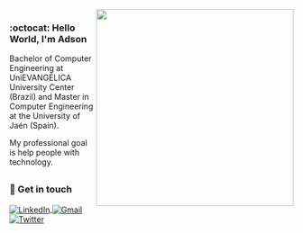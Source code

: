 <img align="right" width="350" src="https://user-images.githubusercontent.com/26275918/118713488-4753b880-b822-11eb-9cb7-e1c6dc14c796.png">

### :octocat: Hello World, I'm Adson

Bachelor of Computer Engineering at UniEVANGÉLICA University Center (Brazil) and Master in Computer Engineering at the University of Jaén (Spain). 

My professional goal is help people with technology.

##

### :calling: Get in touch

<a href="https://www.linkedin.com/in/adsonhenrique/" target="_blank">
  <img align="center" alt="LinkedIn" src="https://img.shields.io/badge/linkedin-%230077B5.svg?style=for-the-badge&logo=linkedin&logoColor=white">
</a> 
<a href="mailto:adsonhenriquesilva@gmail.com" target="_blank">
  <img align="center" alt="Gmail" src="https://img.shields.io/badge/gmail-D14836?style=for-the-badge&logo=gmail&logoColor=white">
</a> 
<a href="https://www.twitter.com/adsonatural" target="_blank">
  <img align="center" alt="Twitter" src="https://img.shields.io/badge/twitter-1DA1F2?style=for-the-badge&logo=twitter&logoColor=white">
</a> 
<!-- 
##

### :hammer: My Skills
<div style="display: inline_block">
  <img align="center" alt="Javascript" src="https://img.shields.io/badge/javascript-%23202020.svg?style=for-the-badge&logo=javascript&logoColor=%23F7DF1E">
  <img align="center" alt="React" src="https://img.shields.io/badge/react-%23202020?style=for-the-badge&logo=react&logoColor=%2361DAFB">
  <img align="center" alt="NextJS" src="https://img.shields.io/badge/next.js-%23202020?style=for-the-badge&logo=next.js&logoColor=white">
  <img align="center" alt="NodeJS" src="https://img.shields.io/badge/node.js-%23202020?style=for-the-badge&logo=node.js&logoColor=green">
  <img align="center" alt="Typescript" src="https://img.shields.io/badge/typescript-%23202020.svg?style=for-the-badge&logo=typescript&logoColor=%23007ACC">
  <img align="center" alt="Jest" src="https://img.shields.io/badge/jest-%23202020?style=for-the-badge&logo=jest&logoColor=red">
  <img align="center" alt="Java" src="https://img.shields.io/badge/java-%23202020.svg?style=for-the-badge&logo=java&logoColor=%23007ACC">
  <img align="center" alt="PHP" src="https://img.shields.io/badge/php-%23202020.svg?style=for-the-badge&logo=php&logoColor=%23007ACC">
  <img align="center" alt="HTML" src="https://img.shields.io/badge/html5-%23202020?style=for-the-badge&logo=html5&logoColor=%23C21325">
  <img align="center" alt="CSS" src="https://img.shields.io/badge/css3-%23202020?style=for-the-badge&logo=css3&logoColor=blue">
  <img align="center" alt="PostgreSQL" src="https://img.shields.io/badge/postgresql-%23202020?style=for-the-badge&logo=postgresql&logoColor=blue">
  <img align="center" alt="MongoDB" src="https://img.shields.io/badge/mongodb-%23202020?style=for-the-badge&logo=mongodb&logoColor=green">
  <img align="center" alt="Angular" src="https://img.shields.io/badge/angular-%23202020?style=for-the-badge&logo=angular&logoColor=red">
  <img align="center" alt="Git" src="https://img.shields.io/badge/git-%23202020?style=for-the-badge&logo=git&logoColor=red">
  <img align="center" alt="Github" src="https://img.shields.io/badge/github-%23202020?style=for-the-badge&logo=github&logoColor=white">
  <img align="center" alt="Docker" src="https://img.shields.io/badge/docker-%23202020?style=for-the-badge&logo=docker&logoColor=blue">
  <img align="center" alt="Strapi" src="https://img.shields.io/badge/strapi-%23202020?style=for-the-badge&logo=strapi&logoColor=blue">
  <img align="center" alt="Graphql" src="https://img.shields.io/badge/graphql-%23202020?style=for-the-badge&logo=graphql&logoColor=pink">
</div>

##
  
### :rocket: My stats

[badge-linked-in]: https://img.shields.io/badge/LinkedIn-adsonhenrique-blue?style=plastic&logo=Linkedin&logoColor=white

<a href="https://github.com/AdSoNaTuRaL">
  <img align="center" src="https://github-readme-stats.vercel.app/api/top-langs/?username=adsonatural&layout=compact&hide=css, html&theme=dracula&langs_count=6" />
</a>
 -->
